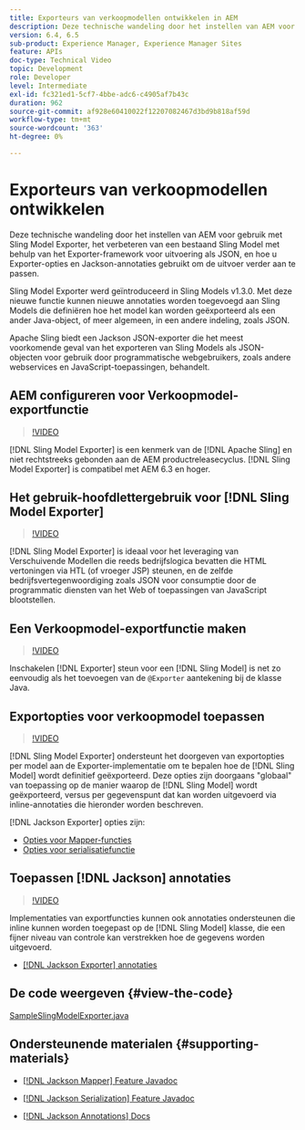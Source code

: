 ```yaml
---
title: Exporteurs van verkoopmodellen ontwikkelen in AEM
description: Deze technische wandeling door het instellen van AEM voor gebruik met Sling Model Exporter, het verbeteren van een bestaand Sling Model met behulp van het Exporter-framework voor uitvoering als JSON, en hoe u Exporter-opties en Jackson-annotaties gebruikt om de uitvoer verder aan te passen.
version: 6.4, 6.5
sub-product: Experience Manager, Experience Manager Sites
feature: APIs
doc-type: Technical Video
topic: Development
role: Developer
level: Intermediate
exl-id: fc321ed1-5cf7-4bbe-adc6-c4905af7b43c
duration: 962
source-git-commit: af928e60410022f12207082467d3bd9b818af59d
workflow-type: tm+mt
source-wordcount: '363'
ht-degree: 0%

---
```


# Exporteurs van verkoopmodellen ontwikkelen

Deze technische wandeling door het instellen van AEM voor gebruik met Sling Model Exporter, het verbeteren van een bestaand Sling Model met behulp van het Exporter-framework voor uitvoering als JSON, en hoe u Exporter-opties en Jackson-annotaties gebruikt om de uitvoer verder aan te passen.

Sling Model Exporter werd geïntroduceerd in Sling Models v1.3.0. Met deze nieuwe functie kunnen nieuwe annotaties worden toegevoegd aan Sling Models die definiëren hoe het model kan worden geëxporteerd als een ander Java-object, of meer algemeen, in een andere indeling, zoals JSON.

Apache Sling biedt een Jackson JSON-exporter die het meest voorkomende geval van het exporteren van Sling Models als JSON-objecten voor gebruik door programmatische webgebruikers, zoals andere webservices en JavaScript-toepassingen, behandelt.

## AEM configureren voor Verkoopmodel-exportfunctie

>[!VIDEO](https://video.tv.adobe.com/v/16862?quality=12&learn=on)

[!DNL Sling Model Exporter] is een kenmerk van de [!DNL Apache Sling] en niet rechtstreeks gebonden aan de AEM productreleasecyclus. [!DNL Sling Model Exporter] is compatibel met AEM 6.3 en hoger.

## Het gebruik-hoofdlettergebruik voor [!DNL Sling Model Exporter]

>[!VIDEO](https://video.tv.adobe.com/v/16863?quality=12&learn=on)

[!DNL Sling Model Exporter] is ideaal voor het leveraging van Verschuivende Modellen die reeds bedrijfslogica bevatten die HTML vertoningen via HTL (of vroeger JSP) steunen, en de zelfde bedrijfsvertegenwoordiging zoals JSON voor consumptie door de programmatic diensten van het Web of toepassingen van JavaScript blootstellen.

## Een Verkoopmodel-exportfunctie maken

>[!VIDEO](https://video.tv.adobe.com/v/16864?quality=12&learn=on)

Inschakelen [!DNL Exporter] steun voor een [!DNL Sling Model] is net zo eenvoudig als het toevoegen van de `@Exporter` aantekening bij de klasse Java.

## Exportopties voor verkoopmodel toepassen

>[!VIDEO](https://video.tv.adobe.com/v/16865?quality=12&learn=on)

[!DNL Sling Model Exporter] ondersteunt het doorgeven van exportopties per model aan de Exporter-implementatie om te bepalen hoe de [!DNL Sling Model] wordt definitief geëxporteerd. Deze opties zijn doorgaans &quot;globaal&quot; van toepassing op de manier waarop de [!DNL Sling Model] wordt geëxporteerd, versus per gegevenspunt dat kan worden uitgevoerd via inline-annotaties die hieronder worden beschreven.

[!DNL Jackson Exporter] opties zijn:

* [Opties voor Mapper-functies](https://static.javadoc.io/com.fasterxml.jackson.core/jackson-databind/2.8.5/com/fasterxml/jackson/databind/MapperFeature.html)
* [Opties voor serialisatiefunctie](https://static.javadoc.io/com.fasterxml.jackson.core/jackson-databind/2.8.5/com/fasterxml/jackson/databind/SerializationFeature.html)

## Toepassen [!DNL Jackson] annotaties

>[!VIDEO](https://video.tv.adobe.com/v/16866?quality=12&learn=on)

Implementaties van exportfuncties kunnen ook annotaties ondersteunen die inline kunnen worden toegepast op de [!DNL Sling Model] klasse, die een fijner niveau van controle kan verstrekken hoe de gegevens worden uitgevoerd.

* [[!DNL Jackson Exporter] annotaties](https://github.com/FasterXML/jackson-annotations/wiki/Jackson-Annotations)

## De code weergeven {#view-the-code}

[SampleSlingModelExporter.java](https://github.com/Adobe-Consulting-Services/acs-aem-samples/blob/master/core/src/main/java/com/adobe/acs/samples/models/SampleSlingModelExporter.java)

## Ondersteunende materialen {#supporting-materials}

* [[!DNL Jackson Mapper] Feature Javadoc](https://static.javadoc.io/com.fasterxml.jackson.core/jackson-databind/2.8.5/com/fasterxml/jackson/databind/MapperFeature.html)
* [[!DNL Jackson Serialization] Feature Javadoc](https://static.javadoc.io/com.fasterxml.jackson.core/jackson-databind/2.8.5/com/fasterxml/jackson/databind/SerializationFeature.html)

* [[!DNL Jackson Annotations] Docs](https://github.com/FasterXML/jackson-annotations/wiki/Jackson-Annotations)

